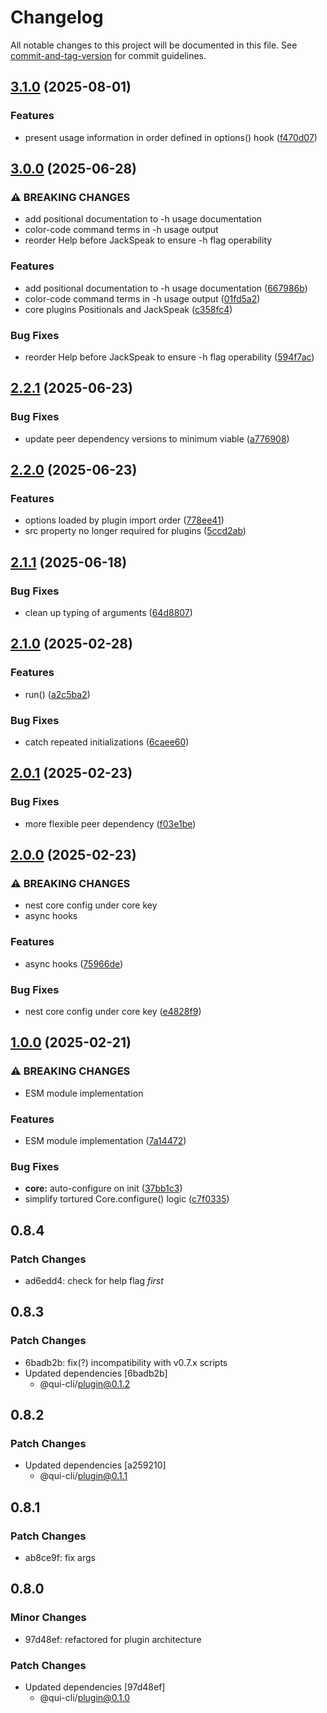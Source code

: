 # Changelog

All notable changes to this project will be documented in this file. See [commit-and-tag-version](https://github.com/absolute-version/commit-and-tag-version) for commit guidelines.

## [3.1.0](https://github.com/battis/qui-cli/compare/core/3.0.0...core/3.1.0) (2025-08-01)

### Features

- present usage information in order defined in options() hook ([f470d07](https://github.com/battis/qui-cli/commit/f470d07ed27a9c774d5622641a385e62e37bde80))

## [3.0.0](https://github.com/battis/qui-cli/compare/core/2.2.1...core/3.0.0) (2025-06-28)

### ⚠ BREAKING CHANGES

- add positional documentation to -h usage documentation
- color-code command terms in -h usage output
- reorder Help before JackSpeak to ensure -h flag operability

### Features

- add positional documentation to -h usage documentation ([667986b](https://github.com/battis/qui-cli/commit/667986b7036cabc3f45341b9b61283d142a2cb0a))
- color-code command terms in -h usage output ([01fd5a2](https://github.com/battis/qui-cli/commit/01fd5a2c6a08436a558f85343b7eec47556d1727))
- core plugins Positionals and JackSpeak ([c358fc4](https://github.com/battis/qui-cli/commit/c358fc437c1021a15a09b6c0be2fa8dfb9c9308a))

### Bug Fixes

- reorder Help before JackSpeak to ensure -h flag operability ([594f7ac](https://github.com/battis/qui-cli/commit/594f7ac93513bb55d714149f261a6e76c397931e))

## [2.2.1](https://github.com/battis/qui-cli/compare/core/2.2.0...core/2.2.1) (2025-06-23)

### Bug Fixes

- update peer dependency versions to minimum viable ([a776908](https://github.com/battis/qui-cli/commit/a7769085adef6da665da7a67cb143af1e0bba6be))

## [2.2.0](https://github.com/battis/qui-cli/compare/core/2.1.1...core/2.2.0) (2025-06-23)

### Features

- options loaded by plugin import order ([778ee41](https://github.com/battis/qui-cli/commit/778ee41442e190d1d20fdc31217bba13e82ef6a3))
- src property no longer required for plugins ([5ccd2ab](https://github.com/battis/qui-cli/commit/5ccd2ab67b618ec7121dacacc9fbf059f163f3b8))

## [2.1.1](https://github.com/battis/qui-cli/compare/core/2.1.0...core/2.1.1) (2025-06-18)

### Bug Fixes

- clean up typing of arguments ([64d8807](https://github.com/battis/qui-cli/commit/64d88075bdd5653f8ab84ab4e3f2805ab62748a2))

## [2.1.0](https://github.com/battis/qui-cli/compare/core/2.0.1...core/2.1.0) (2025-02-28)

### Features

- run() ([a2c5ba2](https://github.com/battis/qui-cli/commit/a2c5ba2f8de6c52a88c1cf75ac37f93b51fb8211))

### Bug Fixes

- catch repeated initializations ([6caee60](https://github.com/battis/qui-cli/commit/6caee60234874eaaafc6e4046cfa699a709c9421))

## [2.0.1](https://github.com/battis/qui-cli/compare/core/2.0.0...core/2.0.1) (2025-02-23)

### Bug Fixes

- more flexible peer dependency ([f03e1be](https://github.com/battis/qui-cli/commit/f03e1bef07af225fbebddc12b65d2a7bd3c81c0e))

## [2.0.0](https://github.com/battis/qui-cli/compare/core/1.0.0...core/2.0.0) (2025-02-23)

### ⚠ BREAKING CHANGES

- nest core config under core key
- async hooks

### Features

- async hooks ([75966de](https://github.com/battis/qui-cli/commit/75966de51050b7db91027d79072060607965139c))

### Bug Fixes

- nest core config under core key ([e4828f9](https://github.com/battis/qui-cli/commit/e4828f989cb5dfec45da2eafe62f57303803debe))

## [1.0.0](https://github.com/battis/qui-cli/compare/core/0.8.4...core/1.0.0) (2025-02-21)

### ⚠ BREAKING CHANGES

- ESM module implementation

### Features

- ESM module implementation ([7a14472](https://github.com/battis/qui-cli/commit/7a14472ec83aa6186beb4b7b8632cfd2df2c6d49))

### Bug Fixes

- **core:** auto-configure on init ([37bb1c3](https://github.com/battis/qui-cli/commit/37bb1c3b49e6ee9e698d42f1e8d20da380f14636))
- simplify tortured Core.configure() logic ([c7f0335](https://github.com/battis/qui-cli/commit/c7f03359bb4d12858775baa91a5bc4189fe86736))

## 0.8.4

### Patch Changes

- ad6edd4: check for help flag _first_

## 0.8.3

### Patch Changes

- 6badb2b: fix(?) incompatibility with v0.7.x scripts
- Updated dependencies [6badb2b]
  - @qui-cli/plugin@0.1.2

## 0.8.2

### Patch Changes

- Updated dependencies [a259210]
  - @qui-cli/plugin@0.1.1

## 0.8.1

### Patch Changes

- ab8ce9f: fix args

## 0.8.0

### Minor Changes

- 97d48ef: refactored for plugin architecture

### Patch Changes

- Updated dependencies [97d48ef]
  - @qui-cli/plugin@0.1.0
